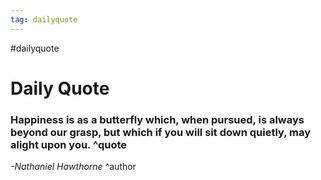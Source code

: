 ```yaml
---
tag: dailyquote
---
```


#dailyquote

# Daily Quote

### Happiness is as a butterfly which, when pursued, is always beyond our grasp, but which if you will sit down quietly, may alight upon you. ^quote
*-Nathaniel Hawthorne* ^author
